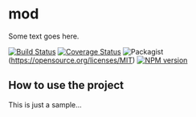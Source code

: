 # mod

Some text goes here.

[![Build Status](https://travis-ci.org/station1/mod.svg?branch=master)](https://travis-ci.org/station1/mod)
[![Coverage Status](https://coveralls.io/repos/github/station1/mod/badge.svg?branch=master)](https://coveralls.io/github/station1/mod?branch=master)
![Packagist](https://img.shields.io/packagist/l/doctrine/orm.svg)(https://opensource.org/licenses/MIT)
[![NPM version](https://img.shields.io/npm/v/swagger-mod.svg)](https://www.npmjs.com/package/swagger-mod)



## How to use the project

This is just a sample...